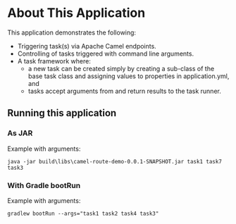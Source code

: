 # About This Application
This application demonstrates the following:
- Triggering task(s) via Apache Camel endpoints.
- Controlling of tasks triggered with command line arguments.
- A task framework where:
   - a new task can be created simply by creating a sub-class of the base task class and assigning values to properties in application.yml, and
   - tasks accept arguments from and return results to the task runner.

## Running this application
### As JAR
Example with arguments:
```
java -jar build\libs\camel-route-demo-0.0.1-SNAPSHOT.jar task1 task7 task3
```

### With Gradle bootRun
Example with arguments:
```
gradlew bootRun --args="task1 task2 task4 task3"
```